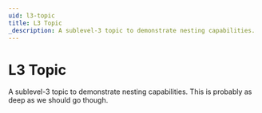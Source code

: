 ```yaml
---
uid: l3-topic
title: L3 Topic
_description: A sublevel-3 topic to demonstrate nesting capabilities.
---
```


# L3 Topic

A sublevel-3 topic to demonstrate nesting capabilities. This is probably as deep as we should go though.